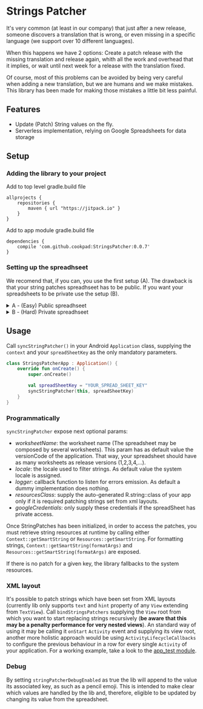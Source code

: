 # Strings Patcher

It's very common (at least in our company) that just after a new release, someone discovers a translation that is wrong, or even missing in a specific language (we support over 10 different languages).  

When this happens we have 2 options: Create a patch release with the missing translation and release again, whith all the work and overhead that it implies, or wait until next week for a release with the translation fixed. 

Of course, most of this problems can be avoided by being very careful when adding a new translation, but we are humans and we make mistakes. This library has been made for making those mistakes a little bit less painful.

## Features
- Update (Patch) String values on the fly.
- Serverless implementation, relying on Google Spreadsheets for data storage

## Setup

### Adding the library to your project

Add to top level gradle.build file
```
allprojects {
    repositories {
        maven { url "https://jitpack.io" }
    }
}
```
Add to app module gradle.build file
```
dependencies {
    compile 'com.github.cookpad:StringsPatcher:0.0.7'
}
```

### Setting up the spreadhseet
We recomend that, if you can, you use the first setup (A). The drawback is that your string patches spreadhseet has to be public. If you want your spreadsheets to be private use the setup (B).

<details>
<summary>A - (Easy) Public spreadhseet</summary>

##### 1 Getting the spreadsheet key
- Go to google Drive and create a new spreadsheet
- Add this 3 words into the first 3 columns, on the firt row: `lang`, `key` & `value`  
<img width="485" alt="captura de pantalla 2017-07-06 a las 10 57 11" src="https://user-images.githubusercontent.com/4237014/27916668-1a378334-626a-11e7-9a6c-b4c21fe1b470.png">
- Click on File > Publish to the web > Publish
- Copy the Spreadsheet key which is a long string of numbers and letters that you can get from the displayed url `https://docs.google.com/a/cookpad.jp/spreadsheets/d/[spreadsheet-id]/pubhtml` and don't loose it, you'll need it when setting up the library.

##### 2 Other spreasheet setups
- Name your worksheet (bottom tab) with the same name as your android build number (this is optional but you have to, at least, name the worksheet with something you'll remember)
- [optional] You can create multiple worksheets named after each android build number, that way you can mantain different String patches for different versions of your app  
<img width="241" alt="captura de pantalla 2017-07-06 a las 11 01 55" src="https://user-images.githubusercontent.com/4237014/27916819-8c12dd1e-626a-11e7-8912-37f5cd940196.png">
</details>

<details>
<summary>B - (Hard) Private spreadhseet</summary>

##### 1 Getting the spreadsheet key
- Go to google Drive a create a new spreadsheet
- Add this 3 words into the first 3 columns, on the firt row: `lang`, `key` & `value`
- Copy the Spreadsheet key which is a long string of numbers and letters that you can get from the url `https://docs.google.com/spreadsheets/d/[spreadsheet-id]/edit#gid=0` and don't loose it, you'll need it when setting up the library.  
<img width="485" alt="captura de pantalla 2017-07-06 a las 10 57 11" src="https://user-images.githubusercontent.com/4237014/27916668-1a378334-626a-11e7-9a6c-b4c21fe1b470.png">

##### 2 Other spreasheet setups
- Name your worksheet (bottom tab) with the same name as your android build number (this is optional but you have to, at least, name the worksheet with something you'll remember)
- [optional] You can create multiple worksheets named after each android build number, that way you can mantain different String patches for different versions of your app  
<img width="241" alt="captura de pantalla 2017-07-06 a las 11 01 55" src="https://user-images.githubusercontent.com/4237014/27916819-8c12dd1e-626a-11e7-8912-37f5cd940196.png">

##### 3 Getting Google App credentials
- Go to Google Dev Console https://console.developers.google.com and create a new App
- In Dashboard enable: **Google Sheets** in order to access the spreadsheets
- Now go to Credentials > Create Credential > OAuth client ID > Web application
- Add `http://localhost` to **Authorized JavaScript origins**
- Also add `http://localhost` and `https://developers.google.com/oauthplayground` to **Authorized redirect URIs**
- Copy somewhere your client ID and Secret

##### 4 Getting a Refresh Token
- Now go to https://developers.google.com/oauthplayground/
- Click on the top-right settings icon to open the settings drawer
- Check **Use your own OAuth credentials** and add your client ID and client Secret  
<img width="300" alt="captura de pantalla 2017-07-06 a las 11 39 30" src="https://user-images.githubusercontent.com/4237014/27917013-0f7d9450-626b-11e7-92e2-31904dc36297.png">

- Now on the left input bow that says *input your own scopes* type `https://www.googleapis.com/auth/spreadsheets.readonly` and press **Authorize APIs**  
<img width="300" alt="captura de pantalla 2017-07-06 a las 11 48 38" src="https://user-images.githubusercontent.com/4237014/27916893-b432a496-626a-11e7-9930-8e5ab842e927.png">

- You will see a google login form. Login with the **same user** that you used to create the spreadhseet. Press **Allow** (this only allows the app to read your spreadsheets, not modify anything)

- Wait for the playground to load and then press **Exchange authorization code for tokens**
- Copy your **Refresh token** somewhere, you'll need it too. (You might need to press in **Step 2Exchange authorization code for tokens** to see the tokens)  
<img width="300" alt="captura de pantalla 2017-07-06 a las 11 48 47" src="https://user-images.githubusercontent.com/4237014/27917050-29074dc6-626b-11e7-9fc4-5c14289e9596.png">

- You should now have the **client ID**, **client Secret** and **Refresh Token**. You're ready!
</details>


## Usage
Call `syncStringPatcher()` in your Android `Application` class, supplying the `context` and your `spreadSheetKey` as the only mandatory parameters.

```kotlin
class StringsPatcherApp : Application() {
    override fun onCreate() {
        super.onCreate()

        val spreadSheetKey = "YOUR_SPREAD_SHEET_KEY"
        syncStringPatcher(this, spreadSheetKey)
    }
} 
```

### Programmatically

`syncStringPatcher` expose next optional params:

 * *worksheetName*: the worksheet name (The spreadsheet may be composed by several worksheets). This param has as default value the versionCode of the application. That way, your spreadsheet should have as many worksheets as release versions (1,2,3,4,...).
 * *locale*: the locale used to filter strings. As default value the system locale is assigned.
 * *logger*: callback function to listen for errors emission. As default a dummy implementation does nothing.
 * *resourcesClass*: supply the auto-generated R.string::class of your app only if it is required patching strings set from xml layouts.
 * *googleCredentials*: only supply these credentials if the spreadSheet has private access.

Once StringPatches has been initialized, in order to access the patches, you must retrieve string resources at runtime by calling either `Context::getSmartString` or `Resources::getSmartString`. For formatting strings, `Context::getSmartString(formatArgs)` and `Resources::getSmartString(formatArgs)` are exposed.

If there is no patch for a given key, the library fallbacks to the system resources.

### XML layout

It's possible to patch strings which have been set from XML layouts (currently lib only supports `text` and `hint` property of any `View` extending from `TextView`). Call `bindStringsPatchers` supplying the `View` root from which you want to start replacing strings recursively (**be aware that this may be a penalty performance for very nested views**). An standard way of using it may be calling it `onStart` `Activity` event and supplying its view root, another more holistic approach would be using `ActivityLifecycleCallbacks` to configure the previous behaviour in a row for every single `Activity` of your application. For a working example, take a look to the [app_test module](https://github.com/cookpad/StringsPatcher/blob/master/app_test/src/main/java/org/cookpad/stringspatcher/StringsPatcherApp.kt#L13).

### Debug
By setting `stringPatcherDebugEnabled` as true the lib will append to the value its associated key, as such as a pencil emoji. This is intended to make clear which values are handled by the lib and, therefore, eligible to be updated by changing its value from the spreadsheet.
